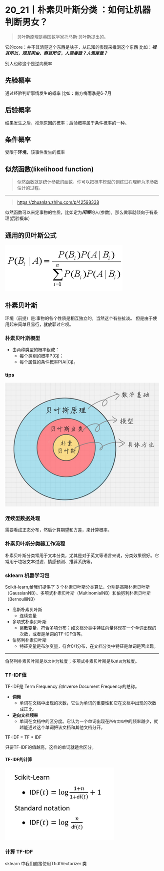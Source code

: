 # 20_21丨朴素贝叶斯分类 ：如何让机器判断男女？

>贝叶斯原理是英国数学家托马斯·贝叶斯提出的。

它的core：并不其清楚这个东西是啥子，从已知的表现来推测这个东西
比如：***视其所以，观其所由，察其所安，人焉廋哉？人焉廋哉？***

别人也称这个是逆向概率

## 先验概率
通过经验判断事情发生的概率
    比如：南方梅雨季是6-7月
## 后验概率
结果发生之后，推测原因的概率；后验概率属于条件概率的一种。

## 条件概率
受限于**环境**，该事件发生的概率

## 似然函数(likelihood function)
>似然函数就是统计参数的函数，你可以把概率模型的训练过程理解为求参数估计的过程。
---
>https://zhuanlan.zhihu.com/p/42598338

似然函数可以来定事物的性质，比如定为***闲暇***的人(参数)，那么做事就倾向于有条理(后验概率）

## 通用的贝叶斯公式
![avatar](./../images/beiyesi01.png)

## 朴素贝叶斯

环境（前提）是:事物的各个性质是相互独立的，当然这个有些扯淡。
但是由于使用起来简单且易行，就放郭过它呗。

### 朴素贝叶斯模型
-   由两种类型的概率组成：
    -   每个类别的概率P(Cj)；
    -   每个属性的条件概率P(Ai|Cj)。
### tips
![avatar](./../images/beiyesi02.jpg)

### 连续型数据处理
需要看成正态分布，然后计算期望和方差，来计算概率。

### 朴素贝叶斯分类器工作流程

朴素贝叶斯分类常用于文本分类，尤其是对于英文等语言来说，分类效果很好。它常用于垃圾文本过滤、情感预测、推荐系统等。

### sklearn 机器学习包
Scikit-learn,给我们提供了 3 个朴素贝叶斯分类算法，分别是高斯朴素贝叶斯（GaussianNB）、多项式朴素贝叶斯（MultinomialNB）和伯努利朴素贝叶斯（BernoulliNB）
-   高斯朴素贝叶斯
    -   连续变量
-   多项式朴素贝叶斯
    -   离散变量，符合多项分布；如文档分类中特征向量体现在一个单词出现的次数，或者是单词的TF-IDF值等。
-   伯努利朴素贝叶斯
    -   特征变量是布尔变量，符合0/1分布，在文档分类中特征是单词是否出现。
----
伯努利朴素贝叶斯是以`文件`为粒度；多项式朴素贝叶斯是以`单词`为粒度。
### TF-IDF值
TF-IDF是 Term Frequency 和Inverse Document Frequency的总称。
-   **词频**
    -   单词在文档中出现的次数，它认为单词的重要性和它在文档中出现的次数成正比。
-   **逆向文档频率**
    -   单词在文档中的区分度。它认为一个单词出现在`所有文档`中的频率越少，就越能通过这个单词把该文档和其他文档分开。

TF-IDF = TF * IDF

只要TF-IDF的值越高，这样的单词就适合区分。
#### TF-IDF的计算
![avatar](./../images/beiyesi03.png)

### 计算 TF-IDF 
sklearn 中我们直接使用TfidfVectorizer 类
